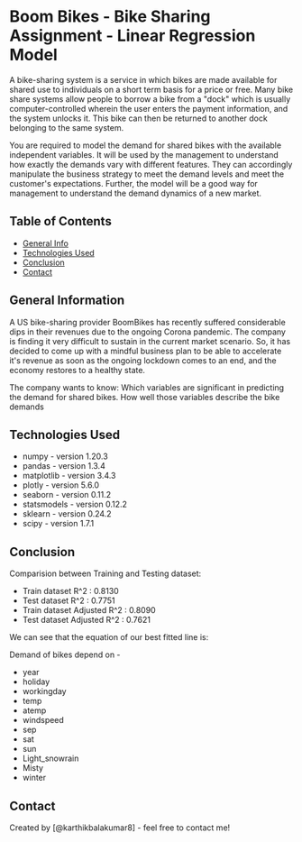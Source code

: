 # Boom Bikes - Bike Sharing Assignment - Linear Regression Model

A bike-sharing system is a service in which bikes are made available for shared use to individuals on a short term basis for a price or free. Many bike share systems allow people to borrow a bike from a "dock" which is usually computer-controlled wherein the user enters the payment information, and the system unlocks it. This bike can then be returned to another dock belonging to the same system.

You are required to model the demand for shared bikes with the available independent variables. It will be used by the management to understand how exactly the demands vary with different features. They can accordingly manipulate the business strategy to meet the demand levels and meet the customer's expectations. Further, the model will be a good way for management to understand the demand dynamics of a new market. 


## Table of Contents
* [General Info](#general-information)
* [Technologies Used](#technologies-used)
* [Conclusion](#conclusion)
* [Contact](#Contact)


## General Information

A US bike-sharing provider BoomBikes has recently suffered considerable dips in their revenues due to the ongoing Corona pandemic. The company is finding it very difficult to sustain in the current market scenario. So, it has decided to come up with a mindful business plan to be able to accelerate it's revenue as soon as the ongoing lockdown comes to an end, and the economy restores to a healthy state.

The company wants to know:
Which variables are significant in predicting the demand for shared bikes.
How well those variables describe the bike demands


## Technologies Used
- numpy - version 1.20.3
- pandas - version 1.3.4
- matplotlib - version 3.4.3
- plotly - version 5.6.0
- seaborn - version 0.11.2
- statsmodels - version 0.12.2
- sklearn - version 0.24.2
- scipy - version 1.7.1


## Conclusion

Comparision between Training and Testing dataset:

- Train dataset R^2          : 0.8130
- Test dataset R^2           : 0.7751
- Train dataset Adjusted R^2 : 0.8090    
- Test dataset Adjusted R^2  : 0.7621

We can see that the equation of our best fitted line is:

Demand of bikes depend on - 
- year
- holiday
- workingday
- temp
- atemp
- windspeed
- sep
- sat
- sun
- Light_snowrain
- Misty
- winter


## Contact
Created by [@karthikbalakumar8] - feel free to contact me!